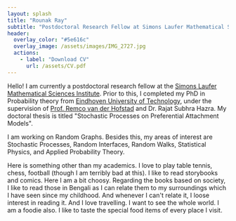 ```yaml
---
layout: splash
title: "Rounak Ray"
subtitle: "Postdoctoral Research Fellow at Simons Laufer Mathematical Sciences Institute"
header:
  overlay_color: "#5e616c"
  overlay_image: /assets/images/IMG_2727.jpg
  actions:
    - label: "Download CV"
      url: /assets/CV.pdf
---
```


Hello! I am currently a postdoctoral research fellow at the [Simons Laufer Mathematical Sciences Institute](https://www.slmath.org/). Prior to this, I completed my PhD in Probability theory from [Eindhoven University of Technology](https://www.tue.nl/), under the supervision of [Prof. Remco van der Hofstad](https://rhf.win.tue.nl/) and Dr. Rajat Subhra Hazra. My doctoral thesis is titled "Stochastic Processes on Preferential Attachment Models".

I am working on Random Graphs. Besides this, my areas of interest are Stochastic Processes, Random Interfaces, Random Walks, Statistical Physics, and Applied Probability Theory.

Here is something other than my academics. I love to play table tennis, chess, football (though I am terribly bad at this).  I like to read storybooks and comics. Here I am a bit choosy. Regarding the books based on society, I like to read those in Bengali as I can relate them to my surroundings which I have seen since my childhood. And whenever I can't relate it, I loose interest in reading it.  And I love travelling. I want to see the whole world. I am a foodie also. I like to taste the special food items of every place I visit. 
